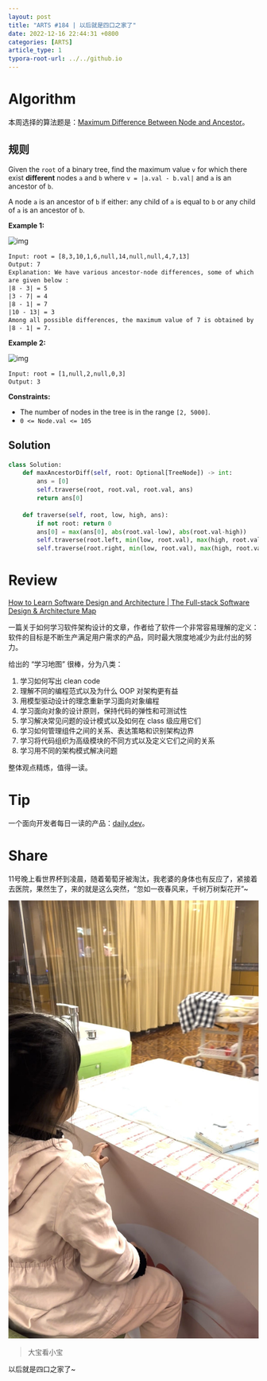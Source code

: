 ```yaml
---
layout: post
title: "ARTS #184 | 以后就是四口之家了"
date: 2022-12-16 22:44:31 +0800
categories: [ARTS]
article_type: 1
typora-root-url: ../../github.io
---
```



# Algorithm

本周选择的算法题是：[Maximum Difference Between Node and Ancestor](https://leetcode.com/problems/maximum-difference-between-node-and-ancestor/description/)。


## 规则

Given the `root` of a binary tree, find the maximum value `v` for which there exist **different** nodes `a` and `b` where `v = |a.val - b.val|` and `a` is an ancestor of `b`.

A node `a` is an ancestor of `b` if either: any child of `a` is equal to `b` or any child of `a` is an ancestor of `b`.

 

**Example 1:**

![img](https://assets.leetcode.com/uploads/2020/11/09/tmp-tree.jpg)

```
Input: root = [8,3,10,1,6,null,14,null,null,4,7,13]
Output: 7
Explanation: We have various ancestor-node differences, some of which are given below :
|8 - 3| = 5
|3 - 7| = 4
|8 - 1| = 7
|10 - 13| = 3
Among all possible differences, the maximum value of 7 is obtained by |8 - 1| = 7.
```

**Example 2:**

![img](https://assets.leetcode.com/uploads/2020/11/09/tmp-tree-1.jpg)

```
Input: root = [1,null,2,null,0,3]
Output: 3
```

 

**Constraints:**

- The number of nodes in the tree is in the range `[2, 5000]`.
- `0 <= Node.val <= 105`

## Solution

```python
class Solution:
    def maxAncestorDiff(self, root: Optional[TreeNode]) -> int:
        ans = [0]
        self.traverse(root, root.val, root.val, ans)
        return ans[0]
    
    def traverse(self, root, low, high, ans):
        if not root: return 0
        ans[0] = max(ans[0], abs(root.val-low), abs(root.val-high))
        self.traverse(root.left, min(low, root.val), max(high, root.val), ans)
        self.traverse(root.right, min(low, root.val), max(high, root.val), ans)
```


# Review

[How to Learn Software Design and Architecture | The Full-stack Software Design & Architecture Map](https://khalilstemmler.com/articles/software-design-architecture/full-stack-software-design/)

一篇关于如何学习软件架构设计的文章，作者给了软件一个非常容易理解的定义：软件的目标是不断生产满足用户需求的产品，同时最大限度地减少为此付出的努力。

给出的 “学习地图” 很棒，分为八类：

1. 学习如何写出 clean code
2. 理解不同的编程范式以及为什么 OOP 对架构更有益
3. 用模型驱动设计的理念重新学习面向对象编程
4. 学习面向对象的设计原则，保持代码的弹性和可测试性
5. 学习解决常见问题的设计模式以及如何在 class 级应用它们
6. 学习如何管理组件之间的关系、表达策略和识别架构边界
7. 学习将代码组织为高级模块的不同方式以及定义它们之间的关系
8. 学习用不同的架构模式解决问题

整体观点精炼，值得一读。

# Tip

一个面向开发者每日一读的产品：[daily.dev](https://app.daily.dev/)。

# Share

11号晚上看世界杯到凌晨，随着葡萄牙被淘汰，我老婆的身体也有反应了，紧接着去医院，果然生了，来的就是这么突然，“忽如一夜春风来，千树万树梨花开”~

![](/assets/img/184-1.jpg)

> 大宝看小宝

以后就是四口之家了~

